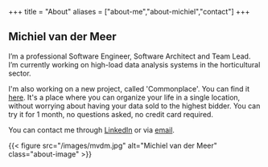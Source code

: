 +++
title = "About"
aliases = ["about-me","about-michiel","contact"]
+++

## Michiel van der Meer

I’m a professional Software Engineer, Software Architect and Team Lead. I’m currently working on high-load data analysis systems in the horticultural sector.

I'm also working on a new project, called 'Commonplace'. You can find it [here](https://commonplace.vdmeersoftware.com). It's a place where you can organize your life in a single location, without worrying about having your data sold to the highest bidder. You can try it for 1 month, no questions asked, no credit card required. 

You can contact me through [LinkedIn](https://www.linkedin.com/in/michielmeer/) or via [email](mailto:contact@michielvandermeer.com).

{{< figure src="/images/mvdm.jpg" alt="Michiel van der Meer" class="about-image" >}}